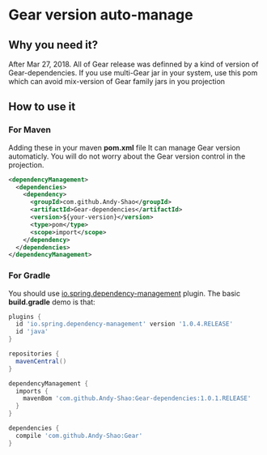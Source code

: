 # Gear version auto-manage

## Why you need it?
After Mar 27, 2018. All of Gear release was definned by a kind of version of Gear-dependencies.
If you use multi-Gear jar in your system, use this pom which can avoid mix-version of Gear family jars in you projection

## How to use it
### For Maven
Adding these in your maven <b>pom.xml</b> file
It can manage Gear version automaticly. You will do not worry about the Gear version control in the projection.
```xml
<dependencyManagement>
  <dependencies>
    <dependency>
      <groupId>com.github.Andy-Shao</groupId>
      <artifactId>Gear-dependencies</artifactId>
      <version>${your-version}</version>
      <type>pom</type>
      <scope>import</scope>
    </dependency>
  </dependencies>
</dependencyManagement>
```

### For Gradle
You should use <a href="https://github.com/spring-gradle-plugins/dependency-management-plugin">io.spring.dependency-management</a> plugin. The basic <b>build.gradle</b> demo is that:
```groovy
plugins {
  id 'io.spring.dependency-management' version '1.0.4.RELEASE'
  id 'java'
}

repositories {
  mavenCentral()
}

dependencyManagement {
  imports {
    mavenBom 'com.github.Andy-Shao:Gear-dependencies:1.0.1.RELEASE'
  }
}

dependencies {
  compile 'com.github.Andy-Shao:Gear'
}
```
